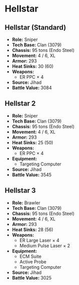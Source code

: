 # Hellstar
## Hellstar (Standard)
- **Role:** Sniper
- **Tech Base:** Clan (3079)
- **Chassis:** 95 tons (Endo Steel)
- **Movement:** 4 / 6, XL
- **Armor:** 293
- **Heat Sinks:** 30 (60)
- **Weapons:**
  - ER PPC × 4
- **Source:** Jihad
- **Battle Value:** 3084

## Hellstar 2
- **Role:** Sniper
- **Tech Base:** Clan (3079)
- **Chassis:** 95 tons (Endo Steel)
- **Movement:** 4 / 6, XL
- **Armor:** 293
- **Heat Sinks:** 25 (50)
- **Weapons:**
  - ER PPC × 4
- **Equipment:**
  - Targeting Computer
- **Source:** Jihad
- **Battle Value:** 3545

## Hellstar 3
- **Role:** Brawler
- **Tech Base:** Clan (3079)
- **Chassis:** 95 tons (Endo Steel)
- **Movement:** 4 / 6, XL
- **Armor:** 293
- **Heat Sinks:** 28 (56)
- **Weapons:**
  - ER Large Laser × 4
  - Medium Pulse Laser × 2
- **Equipment:**
  - ECM Suite
  - Active Probe
  - Targeting Computer
- **Source:** Jihad
- **Battle Value:** 3025

